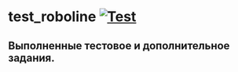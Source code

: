 # test_roboline [![Test](https://github.com/lirprocs/test_roboline/actions/workflows/test.yaml/badge.svg)](https://github.com/lirprocs/test_roboline/actions/workflows/test.yaml)
## Выполненные тестовое и дополнительное задания. 
